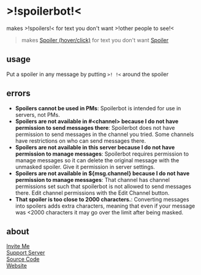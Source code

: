 # >!spoilerbot!<
makes >!spoilers!< for text you don't want >!other people to see!<

> makes [Spoiler (hover/click)](https://spoilerbot.page.link/81nF "spoilers") for text you don't want [Spoiler](https://spoilerbot.page.link/hJJ9 "other people to see")

## usage
Put a spoiler in any message by putting `>! !<` around the spoiler

## errors

- **Spoilers cannot be used in PMs**: Spoilerbot is intended for use in servers, not PMs.
- **Spoilers are not available in #\<channel\> because I do not have permission to send messages there**: Spoilerbot does not have permission to send messages in the channel you tried. Some channels have restrictions on who can send messages there.
- **Spoilers are not available in this server because I do not have permission to manage messages**: Spoilerbot requires permission to manage messages so it can delete the original message with the unmasked spoiler. Give it permission in server settings.
- **Spoilers are not available in ${msg.channel} because I do not have permission to manage messages**: That channel has channel permissions set such that spoilerbot is not allowed to send messages there. Edit channel permissions with the Edit Channel button.
- **That spoiler is too close to 2000 characters.**: Converting messages into spoilers adds extra characters, meaning that even if your message was <2000 characters it may go over the limit after being masked.

## about

[Invite Me](https://discordapp.com/oauth2/authorize?client_id=532791925711962114&scope=bot&permissions=9216)  
[Support Server](https://discord.gg/j7qpZdE)  
[Source Code](https://github.com/pfgithub/spoilerbot/)  
[Website](https://pfgithub.github.com/spoilerbot/)
